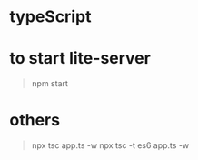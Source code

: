 # typeScript

# to start lite-server
> npm start

# others
> npx tsc app.ts -w 
> npx tsc -t es6 app.ts -w


